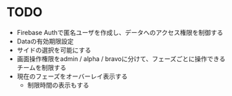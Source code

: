 # TODO

- Firebase Authで匿名ユーザを作成し、データへのアクセス権限を制御する
- Dataの有効期限設定
- サイドの選択を可能にする
- 画面操作権限をadmin / alpha / bravoに分けて、フェーズごとに操作できるチームを制限する
- 現在のフェーズをオーバーレイ表示する
  - 制限時間の表示もする
